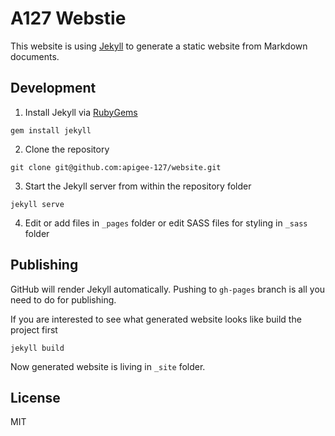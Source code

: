 A127 Webstie
============

This website is using [Jekyll](http://jekyllrb.com) to generate a static website
from Markdown documents.

## Development

1. Install Jekyll via [RubyGems](https://rubygems.org/)
  ```shell
  gem install jekyll
  ```

2. Clone the repository
  ```shell
  git clone git@github.com:apigee-127/website.git
  ```

3. Start the Jekyll server from within the repository folder
  ```shell
  jekyll serve
  ```

4. Edit or add files in `_pages` folder or edit SASS files for styling in `_sass`
folder

## Publishing
GitHub will render Jekyll automatically. Pushing to `gh-pages` branch is all you
need to do for publishing.


If you are interested to see what generated website looks like build the project
first
```shell
jekyll build
```
Now generated website is living in `_site` folder.

## License
MIT
